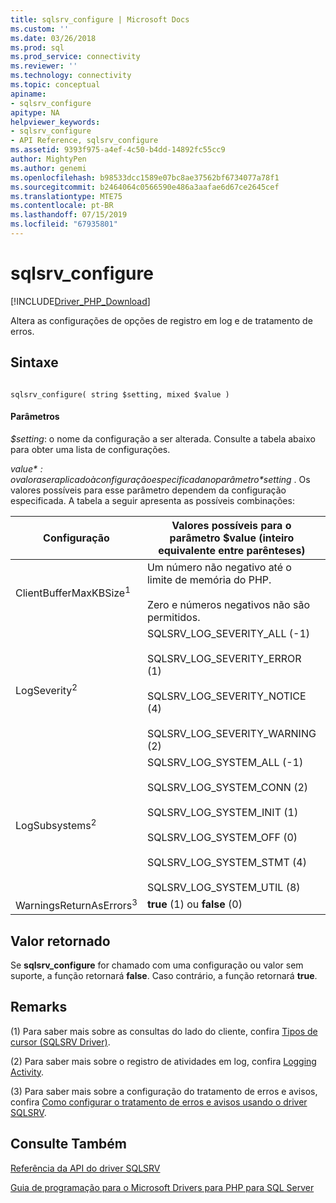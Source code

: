 ```yaml
---
title: sqlsrv_configure | Microsoft Docs
ms.custom: ''
ms.date: 03/26/2018
ms.prod: sql
ms.prod_service: connectivity
ms.reviewer: ''
ms.technology: connectivity
ms.topic: conceptual
apiname:
- sqlsrv_configure
apitype: NA
helpviewer_keywords:
- sqlsrv_configure
- API Reference, sqlsrv_configure
ms.assetid: 9393f975-a4ef-4c50-b4dd-14892fc55cc9
author: MightyPen
ms.author: genemi
ms.openlocfilehash: b98533dcc1589e07bc8ae37562bf6734077a78f1
ms.sourcegitcommit: b2464064c0566590e486a3aafae6d67ce2645cef
ms.translationtype: MTE75
ms.contentlocale: pt-BR
ms.lasthandoff: 07/15/2019
ms.locfileid: "67935801"
---
```

# <a name="sqlsrvconfigure"></a>sqlsrv_configure
[!INCLUDE[Driver_PHP_Download](../../includes/driver_php_download.md)]

Altera as configurações de opções de registro em log e de tratamento de erros.  
  
## <a name="syntax"></a>Sintaxe  
  
```  
  
sqlsrv_configure( string $setting, mixed $value )  
```  
  
#### <a name="parameters"></a>Parâmetros  
*$setting*: o nome da configuração a ser alterada. Consulte a tabela abaixo para obter uma lista de configurações.  
  
*$value*: o valor a ser aplicado à configuração especificada no parâmetro *$setting* . Os valores possíveis para esse parâmetro dependem da configuração especificada. A tabela a seguir apresenta as possíveis combinações:  
  
|Configuração|Valores possíveis para o parâmetro $value (inteiro equivalente entre parênteses)|Valor padrão|  
|-----------|------------------------------------------------------------------------------|-----------------|  
|ClientBufferMaxKBSize<sup>1</sup>|Um número não negativo até o limite de memória do PHP.<br /><br />Zero e números negativos não são permitidos.|10240 KB|  
|LogSeverity<sup>2</sup>|SQLSRV_LOG_SEVERITY_ALL (-1)<br /><br />SQLSRV_LOG_SEVERITY_ERROR (1)<br /><br />SQLSRV_LOG_SEVERITY_NOTICE (4)<br /><br />SQLSRV_LOG_SEVERITY_WARNING (2)|SQLSRV_LOG_SEVERITY_ERROR (1)|  
|LogSubsystems<sup>2</sup>|SQLSRV_LOG_SYSTEM_ALL (-1)<br /><br />SQLSRV_LOG_SYSTEM_CONN (2)<br /><br />SQLSRV_LOG_SYSTEM_INIT (1)<br /><br />SQLSRV_LOG_SYSTEM_OFF (0)<br /><br />SQLSRV_LOG_SYSTEM_STMT (4)<br /><br />SQLSRV_LOG_SYSTEM_UTIL (8)|SQLSRV_LOG_SYSTEM_OFF (0)|  
|WarningsReturnAsErrors<sup>3</sup>|**true** (1) ou **false** (0)|**true** (1)|  
  
## <a name="return-value"></a>Valor retornado  
Se **sqlsrv_configure** for chamado com uma configuração ou valor sem suporte, a função retornará **false**. Caso contrário, a função retornará **true**.  
  
## <a name="remarks"></a>Remarks  
(1) Para saber mais sobre as consultas do lado do cliente, confira [Tipos de cursor &#40;SQLSRV Driver&#41;](../../connect/php/cursor-types-sqlsrv-driver.md).  
  
(2) Para saber mais sobre o registro de atividades em log, confira [Logging Activity](../../connect/php/logging-activity.md).  
  
(3) Para saber mais sobre a configuração do tratamento de erros e avisos, confira [Como configurar o tratamento de erros e avisos usando o driver SQLSRV](../../connect/php/how-to-configure-error-and-warning-handling-using-the-sqlsrv-driver.md).  
  
## <a name="see-also"></a>Consulte Também  
[Referência da API do driver SQLSRV](../../connect/php/sqlsrv-driver-api-reference.md)

[Guia de programação para o Microsoft Drivers para PHP para SQL Server](../../connect/php/programming-guide-for-php-sql-driver.md) 
  
